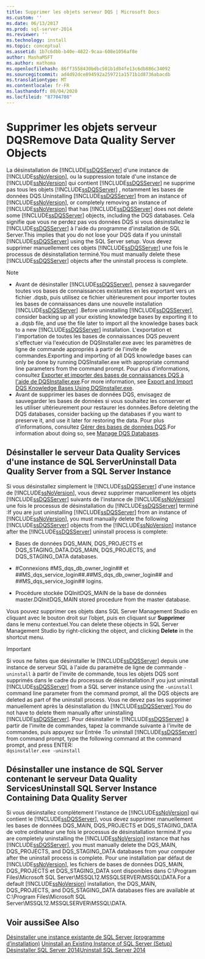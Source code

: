 ```yaml
---
title: Supprimer les objets serveur DQS | Microsoft Docs
ms.custom: ''
ms.date: 06/13/2017
ms.prod: sql-server-2014
ms.reviewer: ''
ms.technology: install
ms.topic: conceptual
ms.assetid: 1b7c6dbb-b40e-4822-9caa-608e1056af8e
author: MashaMSFT
ms.author: mathoma
ms.openlocfilehash: 86ff3558430bdbc501b1d04fe13c6db886c34092
ms.sourcegitcommit: ad4d92dce894592a259721a1571b1d8736abacdb
ms.translationtype: MT
ms.contentlocale: fr-FR
ms.lasthandoff: 08/04/2020
ms.locfileid: "87704708"
---
```

# <a name="remove-data-quality-server-objects"></a><span data-ttu-id="0b50a-102">Supprimer les objets serveur DQS</span><span class="sxs-lookup"><span data-stu-id="0b50a-102">Remove Data Quality Server Objects</span></span>
  <span data-ttu-id="0b50a-103">La désinstallation de [!INCLUDE[ssDQSServer](../../includes/ssdqsserver-md.md)] d'une instance de [!INCLUDE[ssNoVersion](../../includes/ssnoversion-md.md)], ou la suppression totale d'une instance de [!INCLUDE[ssNoVersion](../../includes/ssnoversion-md.md)] qui contient [!INCLUDE[ssDQSServer](../../includes/ssdqsserver-md.md)] ne supprime pas tous les objets [!INCLUDE[ssDQSServer](../../includes/ssdqsserver-md.md)] , notamment les bases de données DQS.</span><span class="sxs-lookup"><span data-stu-id="0b50a-103">Uninstalling [!INCLUDE[ssDQSServer](../../includes/ssdqsserver-md.md)] from an instance of [!INCLUDE[ssNoVersion](../../includes/ssnoversion-md.md)], or completely removing an instance of [!INCLUDE[ssNoVersion](../../includes/ssnoversion-md.md)] that has [!INCLUDE[ssDQSServer](../../includes/ssdqsserver-md.md)] does not delete some [!INCLUDE[ssDQSServer](../../includes/ssdqsserver-md.md)] objects, including the DQS databases.</span></span> <span data-ttu-id="0b50a-104">Cela signifie que vous ne perdez pas vos données DQS si vous désinstallez le [!INCLUDE[ssDQSServer](../../includes/ssdqsserver-md.md)] à l'aide du programme d'installation de SQL Server.</span><span class="sxs-lookup"><span data-stu-id="0b50a-104">This implies that you do not lose your DQS data if you uninstall [!INCLUDE[ssDQSServer](../../includes/ssdqsserver-md.md)] using the SQL Server setup.</span></span> <span data-ttu-id="0b50a-105">Vous devez supprimer manuellement ces objets [!INCLUDE[ssDQSServer](../../includes/ssdqsserver-md.md)] une fois le processus de désinstallation terminé.</span><span class="sxs-lookup"><span data-stu-id="0b50a-105">You must manually delete these [!INCLUDE[ssDQSServer](../../includes/ssdqsserver-md.md)] objects after the uninstall process is complete.</span></span>  
  
> [!NOTE]
>  -   <span data-ttu-id="0b50a-106">Avant de désinstaller [!INCLUDE[ssDQSServer](../../includes/ssdqsserver-md.md)], pensez à sauvegarder toutes vos bases de connaissances existantes en les exportant vers un fichier .dqsb, puis utilisez ce fichier ultérieurement pour importer toutes les bases de connaissances dans une nouvelle installation [!INCLUDE[ssDQSServer](../../includes/ssdqsserver-md.md)] .</span><span class="sxs-lookup"><span data-stu-id="0b50a-106">Before uninstalling [!INCLUDE[ssDQSServer](../../includes/ssdqsserver-md.md)], consider backing up all your existing knowledge bases by exporting it to a .dqsb file, and use the file later to import all the knowledge bases back to a new [!INCLUDE[ssDQSServer](../../includes/ssdqsserver-md.md)] installation.</span></span> <span data-ttu-id="0b50a-107">L'exportation et l'importation de toutes les bases de connaissances DQS peuvent s'effectuer via l'exécution de DQSInstaller.exe avec les paramètres de ligne de commande appropriés à partir de l'invite de commandes.</span><span class="sxs-lookup"><span data-stu-id="0b50a-107">Exporting and importing of all DQS knowledge bases can only be done by running DQSInstaller.exe with appropriate command line parameters from the command prompt.</span></span> <span data-ttu-id="0b50a-108">Pour plus d'informations, consultez [Exporter et importer des bases de connaissances DQS à l'aide de DQSInstaller.exe](../../data-quality-services/install-windows/export-and-import-dqs-knowledge-bases-using-dqsinstaller-exe.md).</span><span class="sxs-lookup"><span data-stu-id="0b50a-108">For more information, see [Export and Import DQS Knowledge Bases Using DQSInstaller.exe](../../data-quality-services/install-windows/export-and-import-dqs-knowledge-bases-using-dqsinstaller-exe.md).</span></span>  
> -   <span data-ttu-id="0b50a-109">Avant de supprimer les bases de données DQS, envisagez de sauvegarder les bases de données si vous souhaitez les conserver et les utiliser ultérieurement pour restaurer les données.</span><span class="sxs-lookup"><span data-stu-id="0b50a-109">Before deleting the DQS databases, consider backing up the databases if you want to preserve it, and use it later for restoring the data.</span></span> <span data-ttu-id="0b50a-110">Pour plus d’informations, consultez [Gérer des bases de données DQS](../../../2014/data-quality-services/manage-dqs-databases.md).</span><span class="sxs-lookup"><span data-stu-id="0b50a-110">For information about doing so, see [Manage DQS Databases](../../../2014/data-quality-services/manage-dqs-databases.md).</span></span>  
  
## <a name="uninstall-data-quality-server-from-a-sql-server-instance"></a><span data-ttu-id="0b50a-111">Désinstaller le serveur Data Quality Services d'une instance de SQL Server</span><span class="sxs-lookup"><span data-stu-id="0b50a-111">Uninstall Data Quality Server from a SQL Server Instance</span></span>  
 <span data-ttu-id="0b50a-112">Si vous désinstallez simplement le [!INCLUDE[ssDQSServer](../../includes/ssdqsserver-md.md)] d'une instance de [!INCLUDE[ssNoVersion](../../includes/ssnoversion-md.md)], vous devez supprimer manuellement les objets [!INCLUDE[ssDQSServer](../../includes/ssdqsserver-md.md)] suivants de l'instance de [!INCLUDE[ssNoVersion](../../includes/ssnoversion-md.md)] une fois le processus de désinstallation du [!INCLUDE[ssDQSServer](../../includes/ssdqsserver-md.md)] terminé :</span><span class="sxs-lookup"><span data-stu-id="0b50a-112">If you are just uninstalling [!INCLUDE[ssDQSServer](../../includes/ssdqsserver-md.md)] from an instance of [!INCLUDE[ssNoVersion](../../includes/ssnoversion-md.md)], you must manually delete the following [!INCLUDE[ssDQSServer](../../includes/ssdqsserver-md.md)] objects from the [!INCLUDE[ssNoVersion](../../includes/ssnoversion-md.md)] instance after the [!INCLUDE[ssDQSServer](../../includes/ssdqsserver-md.md)] uninstall process is complete:</span></span>  
  
-   <span data-ttu-id="0b50a-113">Bases de données DQS_MAIN, DQS_PROJECTS et DQS_STAGING_DATA.</span><span class="sxs-lookup"><span data-stu-id="0b50a-113">DQS_MAIN, DQS_PROJECTS, and DQS_STAGING_DATA databases.</span></span>  
  
-   <span data-ttu-id="0b50a-114">\#Connexions #MS_dqs_db_owner_login## et ##MS_dqs_service_login##.</span><span class="sxs-lookup"><span data-stu-id="0b50a-114">\##MS_dqs_db_owner_login## and ##MS_dqs_service_login## logins.</span></span>  
  
-   <span data-ttu-id="0b50a-115">Procédure stockée DQInitDQS_MAIN de la base de données master.</span><span class="sxs-lookup"><span data-stu-id="0b50a-115">DQInitDQS_MAIN stored procedure from the master database.</span></span>  
  
 <span data-ttu-id="0b50a-116">Vous pouvez supprimer ces objets dans SQL Server Management Studio en cliquant avec le bouton droit sur l’objet, puis en cliquant sur **Supprimer** dans le menu contextuel.</span><span class="sxs-lookup"><span data-stu-id="0b50a-116">You can delete these objects in SQL Server Management Studio by right-clicking the object, and clicking **Delete** in the shortcut menu.</span></span>  
  
> [!IMPORTANT]  
>  <span data-ttu-id="0b50a-117">Si vous ne faites que désinstaller le [!INCLUDE[ssDQSServer](../../includes/ssdqsserver-md.md)] depuis une instance de serveur SQL à l'aide du paramètre de ligne de commande `-uninstall` à partir de l'invite de commande, tous les objets DQS sont supprimés dans le cadre du processus de désinstallation.</span><span class="sxs-lookup"><span data-stu-id="0b50a-117">If you just uninstall [!INCLUDE[ssDQSServer](../../includes/ssdqsserver-md.md)] from a SQL server instance using the `-uninstall` command line parameter from the command prompt, all the DQS objects are deleted as part of the uninstall process.</span></span> <span data-ttu-id="0b50a-118">Vous ne devez pas les supprimer manuellement après la désinstallation du [!INCLUDE[ssDQSServer](../../includes/ssdqsserver-md.md)].</span><span class="sxs-lookup"><span data-stu-id="0b50a-118">You do not have to delete them manually after uninstalling [!INCLUDE[ssDQSServer](../../includes/ssdqsserver-md.md)].</span></span> <span data-ttu-id="0b50a-119">Pour désinstaller le [!INCLUDE[ssDQSServer](../../includes/ssdqsserver-md.md)] à partir de l'invite de commandes, tapez la commande suivante à l'invite de commandes, puis appuyez sur Entrée :</span><span class="sxs-lookup"><span data-stu-id="0b50a-119">To uninstall [!INCLUDE[ssDQSServer](../../includes/ssdqsserver-md.md)] from command prompt, type the following command at the command prompt, and press ENTER:</span></span>   
> `dqsinstaller.exe -uninstall`  
  
## <a name="uninstall-sql-server-instance-containing-data-quality-server"></a><span data-ttu-id="0b50a-120">Désinstaller une instance de SQL Server contenant le serveur Data Quality Services</span><span class="sxs-lookup"><span data-stu-id="0b50a-120">Uninstall SQL Server Instance Containing Data Quality Server</span></span>  
 <span data-ttu-id="0b50a-121">Si vous désinstallez complètement l'instance de [!INCLUDE[ssNoVersion](../../includes/ssnoversion-md.md)] qui contient le [!INCLUDE[ssDQSServer](../../includes/ssdqsserver-md.md)], vous devez supprimer manuellement les bases de données DQS_MAIN, DQS_PROJECTS et DQS_STAGING_DATA de votre ordinateur une fois le processus de désinstallation terminé.</span><span class="sxs-lookup"><span data-stu-id="0b50a-121">If you are completely uninstalling the [!INCLUDE[ssNoVersion](../../includes/ssnoversion-md.md)] instance that has [!INCLUDE[ssDQSServer](../../includes/ssdqsserver-md.md)], you must manually delete the DQS_MAIN, DQS_PROJECTS, and DQS_STAGING_DATA databases from your computer after the uninstall process is complete.</span></span> <span data-ttu-id="0b50a-122">Pour une installation par défaut de [!INCLUDE[ssNoVersion](../../includes/ssnoversion-md.md)], les fichiers de bases de données DQS_MAIN, DQS_PROJECTS et DQS_STAGING_DATA sont disponibles dans C:\Program Files\Microsoft SQL Server\MSSQL12.MSSQLSERVER\MSSQL\DATA.</span><span class="sxs-lookup"><span data-stu-id="0b50a-122">For a default [!INCLUDE[ssNoVersion](../../includes/ssnoversion-md.md)] installation, the DQS_MAIN, DQS_PROJECTS, and DQS_STAGING_DATA databases files are available at C:\Program Files\Microsoft SQL Server\MSSQL12.MSSQLSERVER\MSSQL\DATA.</span></span>  
  
## <a name="see-also"></a><span data-ttu-id="0b50a-123">Voir aussi</span><span class="sxs-lookup"><span data-stu-id="0b50a-123">See Also</span></span>  
 <span data-ttu-id="0b50a-124">[Désinstaller une instance existante de SQL Server &#40;programme d’installation&#41;](../../../2014/sql-server/install/uninstall-an-existing-instance-of-sql-server-setup.md) </span><span class="sxs-lookup"><span data-stu-id="0b50a-124">[Uninstall an Existing Instance of SQL Server &#40;Setup&#41;](../../../2014/sql-server/install/uninstall-an-existing-instance-of-sql-server-setup.md) </span></span>  
 [<span data-ttu-id="0b50a-125">Désinstaller SQL Server 2014</span><span class="sxs-lookup"><span data-stu-id="0b50a-125">Uninstall SQL Server 2014</span></span>](uninstall-sql-server.md)  
  
  
